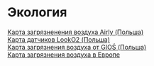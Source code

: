 # Экология

[Карта загрязненения воздуха Airly (Польша)](https://map.airly.eu/pl/)  
[Карта датчиков LookO2 (Польша)](http://www.looko2.com/heatmap.php)  
[Карта загрязнения воздуха от GIOŚ (Польша)](http://powietrze.gios.gov.pl/pjp/current)  
[Карта загрязнения воздуха в Европе](http://aqicn.org/map/poland/)
